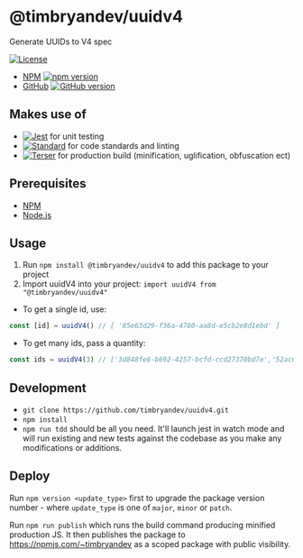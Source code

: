 # @timbryandev/uuidv4

Generate UUIDs to V4 spec

[![License](https://img.shields.io/github/license/timbryandev/uuidv4)](https://img.shields.io/github/license/timbryandev/uuidv4)

- [NPM](https://www.npmjs.com/package/@timbryandev/uuidv4) [![npm version](https://img.shields.io/npm/v/@timbryandev/uuidv4)](https://img.shields.io/npm/v/@timbryandev/uuidv4)
- [GitHub](https://github.com/timbryandev/uuidv4) [![GitHub version](https://img.shields.io/github/package-json/v/timbryandev/uuidv4)](https://img.shields.io/github/package-json/v/timbryandev/uuidv4)

## Makes use of

- [![Jest](https://img.shields.io/github/package-json/dependency-version/timbryandev/uuidv4/dev/jest/production)](https://jestjs.io/) for unit testing
- [![Standard](https://img.shields.io/github/package-json/dependency-version/timbryandev/uuidv4/dev/standard/production)](https://standardjs.com/) for code standards and linting
- [![Terser](https://img.shields.io/github/package-json/dependency-version/timbryandev/uuidv4/dev/terser/production)](https://terser.org/) for production build (minification, uglification, obfuscation ect)

## Prerequisites

- [NPM](https://docs.npmjs.com/cli)
- [Node.js](https://nodejs.org/en/)

## Usage

1. Run `npm install @timbryandev/uuidv4` to add this package to your project
2. Import uuidV4 into your project: `import uuidV4 from "@timbryandev/uuidv4"`

- To get a single id, use:

```javascript
const [id] = uuidV4() // [ '85e63d29-f36a-4780-aa8d-e5cb2e8d1ebd' ]
```

- To get many ids, pass a quantity:

```javascript
const ids = uuidV4(3) // ['3d848fe6-b692-4257-bcfd-ccd27370bd7e','52ac630a-87c8-4767-879a-6b5881af045f','dca27384-5a61-4899-b4a6-f82bf8d728ca']
```

## Development

- `git clone https://github.com/timbryandev/uuidv4.git`
- `npm install`
- `npm run tdd` should be all you need. It'll launch jest in watch mode and will run existing and new tests against the codebase as you make any modifications or additions.

## Deploy

Run `npm version <update_type>` first to upgrade the package version number - where `update_type` is one of `major`, `minor` or `patch`.

Run `npm run publish` which runs the build command producing minified production JS. It then publishes the package to <https://npmjs.com/~timbryandev> as a scoped package with public visibility.
